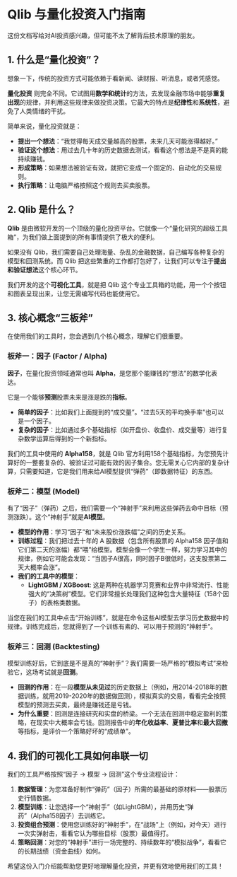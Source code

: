 # Qlib 与量化投资入门指南

这份文档写给对AI投资感兴趣，但可能不太了解背后技术原理的朋友。

## 1. 什么是“量化投资”？

想象一下，传统的投资方式可能依赖于看新闻、读财报、听消息，或者凭感觉。

**量化投资** 则完全不同。它试图用**数学和统计**的方法，去发现金融市场中能够**重复出现**的规律，并利用这些规律来做投资决策。它最大的特点是**纪律性**和**系统性**，避免了人类情绪的干扰。

简单来说，量化投资就是：
- **提出一个想法**：“我觉得每天成交量越高的股票，未来几天可能涨得越好。”
- **验证这个想法**：用过去几十年的历史数据去测试，看看这个想法是不是真的能持续赚钱。
- **形成策略**：如果想法被验证有效，就把它变成一个固定的、自动化的交易规则。
- **执行策略**：让电脑严格按照这个规则去买卖股票。

## 2. Qlib 是什么？

**Qlib** 是由微软开发的一个顶级的量化投资平台。它就像一个“量化研究的超级工具箱”，为我们做上面提到的所有事情提供了极大的便利。

如果没有 Qlib，我们需要自己处理海量、杂乱的金融数据，自己编写各种复杂的模型和回测系统。而 Qlib 把这些繁重的工作都打包好了，让我们可以专注于**提出和验证想法**这个核心环节。

我们开发的这个**可视化工具**，就是把 Qlib 这个专业工具箱的功能，用一个个按钮和图表呈现出来，让您无需编写代码也能使用它。

## 3. 核心概念“三板斧”

在使用我们的工具时，您会遇到几个核心概念，理解它们很重要。

### 板斧一：因子 (Factor / Alpha)

**因子**，在量化投资领域通常也叫 **Alpha**，是您那个能赚钱的“想法”的数学化表达。

它是一个能够**预测**股票未来是涨是跌的**指标**。

- **简单的因子**：比如我们上面提到的“成交量”。“过去5天的平均换手率”也可以是一个因子。
- **复杂的因子**：比如通过多个基础指标（如开盘价、收盘价、成交量等）进行复杂数学运算后得到的一个新指标。

我们的工具中使用的 **Alpha158**，就是 Qlib 官方利用158个基础指标，为您预先计算好的一整套复杂的、被验证过可能有效的因子集合。您无需关心它内部的复杂计算，只需要知道，它是我们用来给AI模型提供“弹药”（即数据特征）的东西。

### 板斧二：模型 (Model)

有了“因子”（弹药）之后，我们需要一个“神射手”来利用这些弹药去命中目标（预测涨跌）。这个“神射手”就是**AI模型**。

- **模型的作用**：学习“因子”和“未来股价涨跌幅”之间的历史关系。
- **训练过程**：我们把过去十年的 A 股数据（包含所有股票的 Alpha158 因子值和它们第二天的涨幅）都“喂”给模型。模型会像一个学生一样，努力学习其中的规律，例如它可能会发现：“当因子A很高，同时因子B很低时，这支股票第二天大概率会涨”。
- **我们的工具中的模型**：
  - **LightGBM / XGBoost**: 这是两种在机器学习竞赛和业界中非常流行、性能强大的“决策树”模型。它们非常擅长处理我们这种包含大量特征（158个因子）的表格类数据。

当您在我们的工具中点击“开始训练”，就是在命令这些AI模型去学习历史数据中的规律。训练完成后，您就得到了一个训练有素的、可以用于预测的“神射手”。

### 板斧三：回测 (Backtesting)

模型训练好后，它到底是不是真的“神射手”？我们需要一场严格的“模拟考试”来检验它，这场考试就是**回测**。

- **回测的作用**：在一段**模型从未见过**的历史数据上（例如，用2014-2018年的数据训练，就用2019-2020年的数据做回测），模拟真实的交易，看看完全按照模型的预测去买卖，最终是赚钱还是亏钱。
- **为什么重要**：回测是连接研究和实盘的桥梁。一个无法在回测中稳定盈利的策略，在现实中大概率会亏钱。回测报告中的**年化收益率**、**夏普比率**和**最大回撤**等指标，是评价一个策略好坏的“成绩单”。

## 4. 我们的可视化工具如何串联一切

我们的工具严格按照“因子 -> 模型 -> 回测”这个专业流程设计：

1.  **数据管理**：为您准备好制作“弹药”（因子）所需的最基础的原材料——股票历史行情数据。
2.  **模型训练**：让您选择一个“神射手”（如LightGBM），并用历史“弹药”（Alpha158因子）去训练它。
3.  **投资组合预测**：使用您训练好的“神射手”，在“战场”上（例如，对今天）进行一次实弹射击，看看它认为哪些目标（股票）最值得打。
4.  **策略回测**：对您的“神射手”进行一场完整的、持续数年的“模拟战争”，看看它的长期战绩（资金曲线）如何。

希望这份入门介绍能帮助您更好地理解量化投资，并更有效地使用我们的工具！
